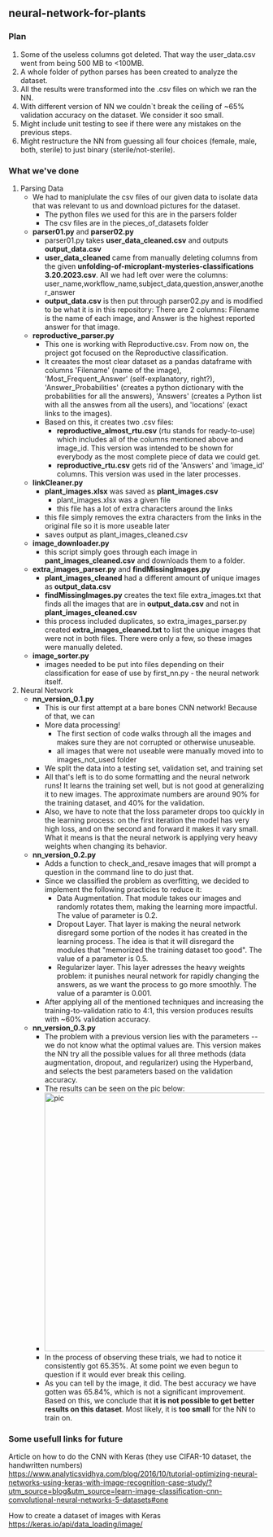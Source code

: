 ## neural-network-for-plants

### Plan
1. Some of the useless columns got deleted. That way the user_data.csv went from being 500 MB to <100MB.
2. A whole folder of python parses has been created to analyze the dataset.
3. All the results were transformed into the .csv files on which we ran the NN.
4. With different version of NN we couldn`t break the ceiling of ~65% validation accuracy on the dataset. We consider it soo small.
5. Might include unit testing to see if there were any mistakes on the previous steps.
6. Might restructure the NN from guessing all four choices (female, male, both, sterile) to just binary (sterile/not-sterile). 

### What we've done
1. Parsing Data
   - We had to maniplulate the csv files of our given data to isolate data that was relevant to us and download pictures for the dataset. 
      - The python files we used for this are in the parsers folder
      - The csv files are in the pieces_of_datasets folder
   - **parser01.py** and **parser02.py**
      - parser01.py takes __user_data_cleaned.csv__ and outputs __output_data.csv__
      - __user_data_cleaned__ came from manually deleting columns from the given __unfolding-of-microplant-mysteries-classifications 3.20.2023.csv__. All we had left over were the columns: user_name,workflow_name,subject_data,question,answer,another_answer
      - __output_data.csv__ is then put through parser02.py and is modified to be what it is in this repository: There are 2 columns: Filename is the name of each image, and Answer is the highest reported answer for that image.
   - **reproductive_parser.py**
      - This one is working with Reproductive.csv. From now on, the project got focused on the Reproductive classification.
      - It creaates the most clear dataset as a pandas dataframe with columns 'Filename' (name of the image), 'Most_Frequent_Answer' (self-explanatory, right?), 'Answer_Probabilities' (creates a python dictionary with the probabilities for all the answers), 'Answers' (creates a Python list with all the answes from all the users), and 'locations' (exact links to the images).
      - Based on this, it creates two .csv files:
         - __reproductive_almost_rtu.csv__ (rtu stands for ready-to-use) which includes all of the columns mentioned above and image_id. This version was intended to be shown for everybody as the most complete piece of data we could get.
         - __reproductive_rtu.csv__ gets rid of the 'Answers' and 'image_id' columns. This version was used in the later processes. 
   - **linkCleaner.py**
      - __plant_images.xlsx__ was saved as __plant_images.csv__
         - plant_images.xlsx was a given file
         - this file has a lot of extra characters around the links
      - this file simply removes the extra characters from the links in the original file so it is more useable later
      - saves output as plant_images_cleaned.csv
   - **image_downloader.py**
      - this script simply goes through each image in __pant_images_cleaned.csv__ and downloads them to a folder.
   - **extra_images_parser.py** and **findMissingImages.py**
      - __plant_images_cleaned__ had a different amount of unique images as __output_data.csv__
      - **findMissingImages.py** creates the text file extra_images.txt that finds all the images that are in __output_data.csv__ and not in __plant_images_cleaned.csv__
      - this process included duplicates, so extra_images_parser.py created __extra_images_cleaned.txt__ to list the unique images that were not in both files. There were only a few, so these images were manually deleted.
   - **image_sorter.py**
      - images needed to be put into files depending on their classification for ease of use by first_nn.py - the neural network itself. 
2. Neural Network
   - **nn_version_0.1.py**
      - This is our first attempt at a bare bones CNN network! Because of that, we can 
      - More data processing!
         - The first section of code walks through all the images and makes sure they are not corrupted or otherwise unuseable. 
         - all images that were not useable were manually moved into to images_not_used folder
      - We split the data into a testing set, validation set, and training set
      - All that's left is to do some formatting and the neural network runs! It learns the training set well, but is not good at generalizing it to new images. The approximate numbers are around 90% for the training dataset, and 40% for the validation.
      - Also, we have to note that the loss parameter drops too quickly in the learning process: on the first iteration the model has very high loss, and on the second and forward it makes it vary small. What it means is that the neural network is applying very heavy weights when changing its behavior. 
   - **nn_version_0.2.py**
      - Adds a function to check_and_resave images that will prompt a question in the command line to do just that.
      - Since we classified the problem as overfitting, we decided to implement the following practicies to reduce it:
         - Data Augmentation. That module takes our images and randomly rotates them, making the learning more impactful. The value of parameter is 0.2.
         - Dropout Layer. That layer is making the neural network disregard some portion of the nodes it has created in the learning process. The idea is that it will disregard the modules that "memorized the training dataset too good". The value of a parameter is 0.5.
         - Regularizer layer. This layer adresses the heavy weights problem: it punishes neural network for rapidly changing the answers, as we want the process to go more smoothly. The value of a paramter is 0.001.
      - After applying all of the mentioned techniques and increasing the training-to-validation ratio to 4:1, this version produces results with ~60% validation accuracy.
   - **nn_version_0.3.py**
      - The problem with a previous version lies with the parameters -- we do not know what the optimal values are. This version makes the NN try all the possible values for all three methods (data augmentation, dropout, and regularizer) using the Hyperband, and selects the best parameters based on the validation accuracy.
      - The results can be seen on the pic below:
      - <img width="508" alt="pic" src="https://github.com/GlenM42/neural-network-for-plants/assets/149723560/1daeb508-a0ec-47d1-a2e3-3232a7a1e342">
      - In the process of observing these trials, we had to notice it consistently got 65.35%. At some point we even begun to question if it would ever break this ceiling.
      - As you can tell by the image, it did. The best accuracy we have gotten was 65.84%, which is not a significant improvement. Based on this, we conclude that __it is not possible to get better results on this dataset__. Most likely, it is __too small__ for the NN to train on. 


### Some usefull links for future

Article on how to do the CNN with Keras (they use CIFAR-10 dataset, the handwritten numbers)
https://www.analyticsvidhya.com/blog/2016/10/tutorial-optimizing-neural-networks-using-keras-with-image-recognition-case-study/?utm_source=blog&utm_source=learn-image-classification-cnn-convolutional-neural-networks-5-datasets#one

How to create a dataset of images with Keras
https://keras.io/api/data_loading/image/


